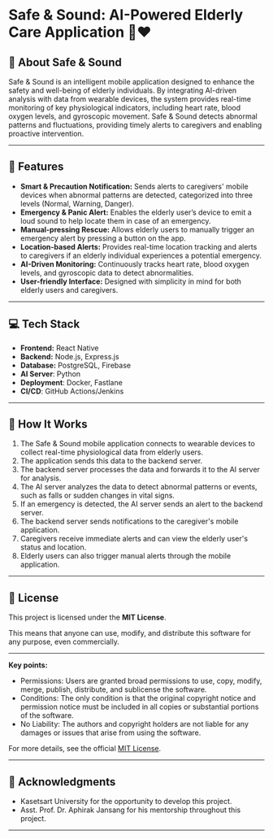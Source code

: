 # Safe & Sound: AI-Powered Elderly Care Application 👵❤️

## 📖 About Safe & Sound
Safe & Sound is an intelligent mobile application designed to enhance the safety and well-being of elderly individuals. By integrating AI-driven analysis with data from wearable devices, the system provides real-time monitoring of key physiological indicators, including heart rate, blood oxygen levels, and gyroscopic movement. Safe & Sound detects abnormal patterns and fluctuations, providing timely alerts to caregivers and enabling proactive intervention.

---

## 🚀 Features
-   **Smart & Precaution Notification:** Sends alerts to caregivers' mobile devices when abnormal patterns are detected, categorized into three levels (Normal, Warning, Danger).
-   **Emergency & Panic Alert:** Enables the elderly user’s device to emit a loud sound to help locate them in case of an emergency.
-   **Manual-pressing Rescue:** Allows elderly users to manually trigger an emergency alert by pressing a button on the app.
-   **Location-based Alerts:** Provides real-time location tracking and alerts to caregivers if an elderly individual experiences a potential emergency.
-   **AI-Driven Monitoring:** Continuously tracks heart rate, blood oxygen levels, and gyroscopic data to detect abnormalities.
-   **User-friendly Interface:** Designed with simplicity in mind for both elderly users and caregivers.

---

## 💻 Tech Stack
-   **Frontend:** React Native
-   **Backend:** Node.js, Express.js
-   **Database:** PostgreSQL, Firebase
-   **AI Server**: Python
-   **Deployment**: Docker, Fastlane
-   **CI/CD**: GitHub Actions/Jenkins

---

## 📖 How It Works
1.  The Safe & Sound mobile application connects to wearable devices to collect real-time physiological data from elderly users.
2.  The application sends this data to the backend server.
3.  The backend server processes the data and forwards it to the AI server for analysis.
4.  The AI server analyzes the data to detect abnormal patterns or events, such as falls or sudden changes in vital signs.
5.  If an emergency is detected, the AI server sends an alert to the backend server.
6.  The backend server sends notifications to the caregiver's mobile application.
7.  Caregivers receive immediate alerts and can view the elderly user's status and location.
8.  Elderly users can also trigger manual alerts through the mobile application.

---

## 📝 License
This project is licensed under the **MIT License**.

This means that anyone can use, modify, and distribute this software for any purpose, even commercially.

---

**Key points:**

* Permissions: Users are granted broad permissions to use, copy, modify, merge, publish, distribute, and sublicense the software.
* Conditions: The only condition is that the original copyright notice and permission notice must be included in all copies or substantial portions of the software.
* No Liability: The authors and copyright holders are not liable for any damages or issues that arise from using the software.

For more details, see the official [MIT License](https://mit-license.org/).

---

## 🌟 Acknowledgments
-   Kasetsart University for the opportunity to develop this project.
-   Asst. Prof. Dr. Aphirak Jansang for his mentorship throughout this project.

---
